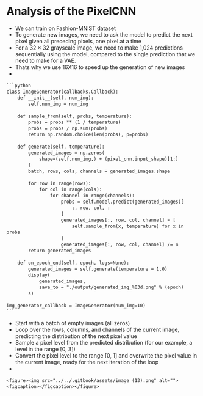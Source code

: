 # Analysis of the PixelCNN

* We can train on Fashion-MNIST dataset
* To generate new images, we need to ask the model to predict the next pixel given all preceding pixels, one pixel at a time
* For a 32 × 32 grayscale image, we need to make 1,024 predictions sequentially using the model, compared to the single prediction that we need to make for a VAE.
* Thats why we use 16X16 to speed up the generation of new images
*

    ```python
    class ImageGenerator(callbacks.Callback):
        def __init__(self, num_img):
            self.num_img = num_img

        def sample_from(self, probs, temperature):
            probs = probs ** (1 / temperature)
            probs = probs / np.sum(probs)
            return np.random.choice(len(probs), p=probs)

        def generate(self, temperature):
            generated_images = np.zeros(
                shape=(self.num_img,) + (pixel_cnn.input_shape)[1:]
            ) 
            batch, rows, cols, channels = generated_images.shape

            for row in range(rows):
                for col in range(cols):
                    for channel in range(channels):
                        probs = self.model.predict(generated_images)[
                            :, row, col, :
                        ] 
                        generated_images[:, row, col, channel] = [
                            self.sample_from(x, temperature) for x in probs
                        ] 
                        generated_images[:, row, col, channel] /= 4 
            return generated_images

        def on_epoch_end(self, epoch, logs=None):
            generated_images = self.generate(temperature = 1.0)
            display(
                generated_images,
                save_to = "./output/generated_img_%03d.png" % (epoch)
            s)

    img_generator_callback = ImageGenerator(num_img=10)
    ```
* Start with a batch of empty images (all zeros)
* Loop over the rows, columns, and channels of the current image, predicting the distribution of the next pixel value
* Sample a pixel level from the predicted distribution (for our example, a level in the range \[0, 3])
* Convert the pixel level to the range \[0, 1] and overwrite the pixel value in the current image, ready for the next iteration of the loop
*

    <figure><img src="../../.gitbook/assets/image (13).png" alt=""><figcaption></figcaption></figure>
